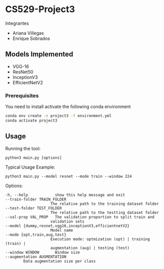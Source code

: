 # CS529-Project3

Integrantes 

- Ariana Villegas
- Enrique Sobrados


## Models Implemented

- VGG-16
- ResNet50
- InceptionV3 
- EfficientNetV2


### Prerequisites

You need to install activate the following conda environment 
```sh
conda env create -n project3 -f environment.yml
conda activate project3
```



## Usage ##

Running the tool:

    python3 main.py [options]

Typical Usage Example:

    python3 main.py --model resnet --mode train --window 224

Options:

	-h, --help            show this help message and exit
	--train-folder TRAIN_FOLDER
                        The relative path to the training dataset folder
	--test-folder TEST_FOLDER
                        The relative path to the testting dataset folder
	--val-prop VAL_PROP   The validation proportion to split train and
                        validation sets
  	--model {dummy,resnet,vgg16,inceptionV3,efficientnetV2}
                        Model name
  	--mode {opt,train,aug,test}
                        Execution mode: optmization (opt) | training (train) |
                        augmentation (aug) | testing (test)
  	--window WINDOW       Window size
  	--augmentation AUGMENTATION
        	Data augmentation size per class

	


